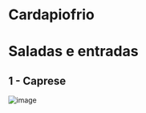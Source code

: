 # Cardapiofrio

# Saladas e entradas

## 1 - Caprese 

![image](https://github.com/ChefNanda/Cardapiofrio/assets/168487392/b7a6f3f2-2fcb-417e-9571-23fbbc32fd65)

